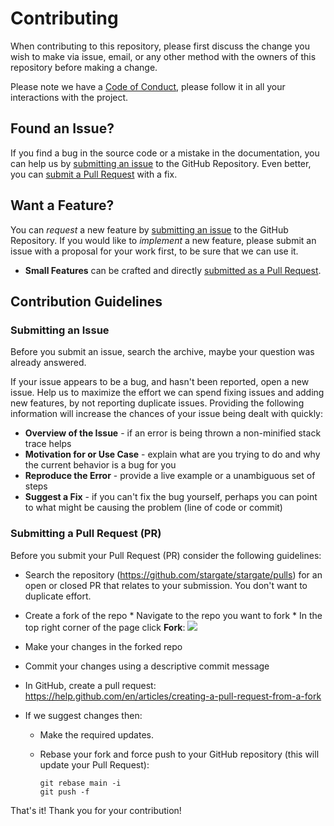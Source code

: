# Contributing

When contributing to this repository, please first discuss the change you wish to make via issue,
email, or any other method with the owners of this repository before making a change.

Please note we have a [Code of Conduct](CODE_OF_CONDUCT.md), please follow it in all your interactions with the project.

## <a name="issue"></a> Found an Issue?
If you find a bug in the source code or a mistake in the documentation, you can help us by
[submitting an issue](#submit-issue) to the GitHub Repository. Even better, you can
[submit a Pull Request](#submit-pr) with a fix.

## <a name="feature"></a> Want a Feature?
You can *request* a new feature by [submitting an issue](#submit-issue) to the GitHub
Repository. If you would like to *implement* a new feature, please submit an issue with
a proposal for your work first, to be sure that we can use it.

* **Small Features** can be crafted and directly [submitted as a Pull Request](#submit-pr).

## <a name="submit"></a> Contribution Guidelines

### <a name="submit-issue"></a> Submitting an Issue
Before you submit an issue, search the archive, maybe your question was already answered.

If your issue appears to be a bug, and hasn't been reported, open a new issue.
Help us to maximize the effort we can spend fixing issues and adding new
features, by not reporting duplicate issues.  Providing the following information will increase the
chances of your issue being dealt with quickly:

* **Overview of the Issue** - if an error is being thrown a non-minified stack trace helps
* **Motivation for or Use Case** - explain what are you trying to do and why the current behavior is a bug for you
* **Reproduce the Error** - provide a live example or a unambiguous set of steps
* **Suggest a Fix** - if you can't fix the bug yourself, perhaps you can point to what might be
  causing the problem (line of code or commit)

### <a name="submit-pr"></a> Submitting a Pull Request (PR)
Before you submit your Pull Request (PR) consider the following guidelines:

* Search the repository (https://github.com/stargate/stargate/pulls) for an open or closed PR that relates to your submission. You don't want to duplicate effort.

* Create a fork of the repo
        * Navigate to the repo you want to fork
        * In the top right corner of the page click **Fork**:
        ![](https://help.github.com/assets/images/help/repository/fork_button.jpg)

* Make your changes in the forked repo
* Commit your changes using a descriptive commit message
* In GitHub, create a pull request: https://help.github.com/en/articles/creating-a-pull-request-from-a-fork
* If we suggest changes then:
  * Make the required updates.
  * Rebase your fork and force push to your GitHub repository (this will update your Pull Request):

    ```shell
    git rebase main -i
    git push -f
    ```

That's it! Thank you for your contribution!
